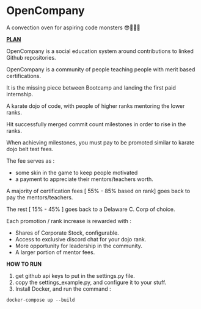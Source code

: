 # OpenCompany
A convection oven for aspiring code monsters 😎💯👨‍💻

**<u>PLAN</u>**

OpenCompany is a social education system around contributions to linked Github repositories. 

OpenCompany is a community of people teaching people with merit based certifications. 

It is the missing piece between Bootcamp and landing the first paid internship.

A karate dojo of code, with people of higher ranks mentoring the lower ranks.

Hit successfully merged commit count milestones in order to rise in the ranks.

When achieving milestones, you must pay to be promoted similar to karate dojo belt test fees.

The fee serves as :

- some skin in the game to keep people motivated
- a payment to appreciate their mentors/teachers worth.

A majority of certification fees [ 55% - 85% based on rank] goes back to pay the mentors/teachers. 

The rest [ 15% - 45% ] goes back to a Delaware C. Corp of choice.

Each promotion / rank increase is rewarded with : 

- Shares of Corporate Stock, configurable.
- Access to exclusive discord chat for your dojo rank.
- More opportunity for leadership in the community.
- A larger portion of mentor fees.

**HOW TO RUN**

1. get github api keys to put in the settings.py file.
2. copy the settings_example.py, and configure it to your stuff.
3. Install Docker, and run the command :

```
docker-compose up --build
```

